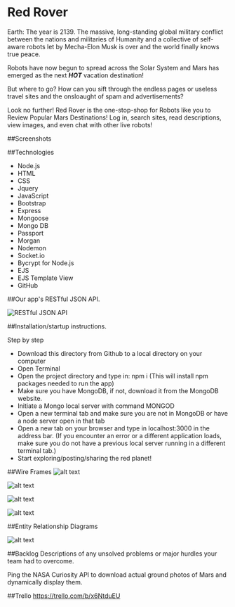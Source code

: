 # Red Rover


Earth: The year is 2139. The  massive, long-standing global military conflict between the nations and militaries of Humanity and a collective of self-aware robots let by Mecha-Elon Musk is over and the world finally knows true peace.
  
Robots have now begun to spread across the Solar System and Mars has emerged as the next ***HOT*** vacation destination! 

But where to go? How can you sift through the endless pages or useless travel sites and the onsloaught of spam and advertisements?

Look no further! Red Rover is the one-stop-shop for Robots like you to Review Popular Mars Destinations! Log in, search sites, read descriptions, view images, and even chat with other live robots!

##Screenshots

##Technologies

* Node.js
* HTML
* CSS
* Jquery
* JavaScript
* Bootstrap
* Express
* Mongoose
* Mongo DB
* Passport
* Morgan
* Nodemon
* Socket.io
* Bycrypt for Node.js
* EJS
* EJS Template View
* GitHub



##Our app's RESTful JSON API.

![RESTful JSON API](https://i.imgur.com/fWtRZl9.png)


##Installation/startup instructions. 

Step by step

* Download this directory from Github to a local directory on your computer
* Open Terminal
* Open the project directory and type in: npm i (This will install npm packages needed to run the app)
* Make sure you have MongoDB, if not, download it from the MongoDB website.
* Initiate a Mongo local server with command MONGOD
* Open a new terminal tab and make sure you are not in MongoDB or have a node server open in that tab
* Open a new tab on your browser and type in localhost:3000 in the address bar. (If you encounter an error or a different application loads, make sure you do not have a previous local server running in a different terminal tab.)
* Start exploring/posting/sharing the red planet!


##Wire Frames
![alt text](https://i.imgur.com/lCrJFRw.png)

![alt text](https://i.imgur.com/EjK7DjV.png)

![alt text](https://i.imgur.com/R2RJZQn.png)

![alt text](https://i.imgur.com/IYMzfJh.jpg)

##Entity Relationship Diagrams

![alt text](https://i.imgur.com/z3IAPFy.jpg)


##Backlog 
Descriptions of any unsolved problems or major hurdles your team had to overcome.

Ping the NASA Curiosity API to download actual ground photos of Mars and dynamically display them.


##Trello
https://trello.com/b/x6NtduEU